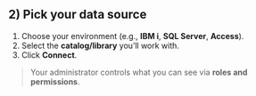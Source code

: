 ## 2) Pick your data source
1. Choose your environment (e.g., **IBM i**, **SQL Server**, **Access**).
2. Select the **catalog/library** you’ll work with.
3. Click **Connect**.

> Your administrator controls what you can see via **roles and permissions**.
